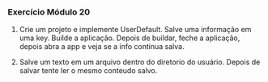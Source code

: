 ### Exercício Módulo 20

1. Crie um projeto e implemente UserDefault. Salve uma informação em uma key. Builde a aplicação. Depois de buildar, feche a aplicação, depois abra a app e veja se a info continua salva.

2. Salve um texto em um arquivo dentro do diretorio do usuário. Depois de salvar tente ler o mesmo conteudo salvo.
